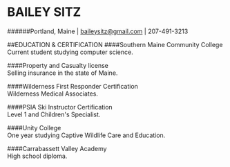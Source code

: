 # BAILEY SITZ
######Portland, Maine | baileysitz@gmail.com | 207-491-3213



##EDUCATION & CERTIFICATION
####Southern Maine Community College  
 Current student studying computer science. 

####Property and Casualty license  
 Selling insurance in the state of Maine. 

####Wilderness First Responder Certification  
Wilderness Medical Associates. 

####PSIA Ski Instructor Certification  
 Level 1 and Children's Specialist. 

####Unity College  
One year studying Captive Wildlife Care and Education.  

####Carrabassett Valley Academy  
High school diploma.  

